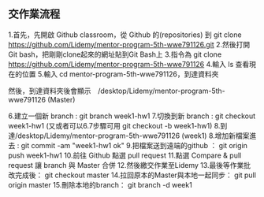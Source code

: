 ## 交作業流程


1.首先，先開啟 Github classroom，從 Github 的(repositories) 到 git clone https://github.com/Lidemy/mentor-program-5th-wwe791126.git
2.然後打開 Git bash，把剛剛clone起來的網址貼到Git Bash上
3.指令為 git clone https://github.com/Lidemy/mentor-program-5th-wwe791126
4.輸入 ls 查看現在的位置
5.輸入 cd mentor-program-5th-wwe791126，到達資料夾

然後，到達資料夾後會顯示　/desktop/Lidemy/mentor-program-5th-wwe791126 (Master)

6.建立一個新 branch : git branch week1-hw1
7.切換到新   branch : git checkout week1-hw1 (又或者可以6.7步驟可用 git checkout -b week1-hw1)
8.到達/desktop/Lidemy/mentor-program-5th-wwe791126 (week1)
8.增加新檔案進去    : git commit -am "week1-hw1 ok"
9.把檔案送到遠端的github ： git origin push week1-hw1
10.前往 Github 點選 pull request
11.點選 Compare & pull request 讓 branch 與 Master 合併
12.然後繳交作業至Lidemy
13.最後等作業批改完成後： git checkout master
14.拉回原本的Master與本地一起同步： git pull origin master 
15.刪除本地的branch： git branch -d week1